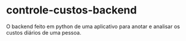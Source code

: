 # controle-custos-backend
O backend feito em python de uma aplicativo para anotar e analisar os custos diários de uma pessoa. 
